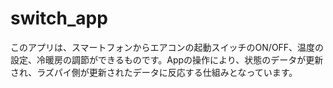 # switch_app

このアプリは、スマートフォンからエアコンの起動スイッチのON/OFF、温度の設定、冷暖房の調節ができるものです。Appの操作により、状態のデータが更新され、ラズパイ側が更新されたデータに反応する仕組みとなっています。

